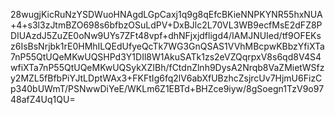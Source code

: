 28wugjKicRuNzYSDWuoHNAgdLGpCaxj1q9g8qEfcBKieNNPKYNR55hxNUA+4+s3l3zJtmBZO698s6bfbzOSuLdPV+DxBJlc2L70VL3WB9ecfMsE2dFZ8PDIUAzdJ5ZuZE0oNw9UYs7ZFt48vpf+dhNFjxjdfligd4/IAMJNUIed/tf9OFEKsz6IsBsNrjbk1rE0HMhILQEdUfyeQcTk7WG3GnQSAS1VVhMBcpwKBbzYfiXTa7nP55QtUQeMKwUQSHPd3Y1DIl8W1AkuSATk1zs2eVZQqrpxV8s6qd8V4S4wfiXTa7nP55QtUQeMKwUQSykXZIBh/fCtdnZlnh9DysA2Nrqb8VaZMietWSfzy2MZL5fBfbPiYJtLDptWAx3+FKFtIg6fq2lV6abXfUBzhcZsjrcUv7HjmU6FizCp340bUWmT/PSNwwDiYeE/WKLm6Z1EBTd+BHZce9iyw/8gSoegn1TzV9o9748afZ4Uq1QU=